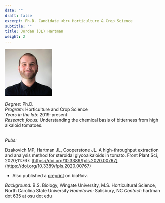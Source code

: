 ```yaml
---
date: ""
draft: false
excerpt: Ph.D. Candidate <br> Horticulture & Crop Science
subtitle: ""
title: Jordan (JL) Hartman
weight: 2
---
```


<p align="left"> 
<img src=featured.png width="30%" alt="photo of jl hartman">
</p>

*Degree:* Ph.D. <br>
*Program:* Horticulture and Crop Science <br>
*Years in the lab:* 2019-present <br>
*Research focus:* Understanding the  chemical basis of bitterness from high alkaloid tomatoes.
<br> <br>

*Pubs:*

Dzakovich MP, Hartman JL, Cooperstone JL. A high-throughput extraction and analysis method for steroidal glycoalkaloids in tomato.  Front Plant Sci, 2020;11:767.  [https://doi.org/10.3389/fpls.2020.00767](https://doi.org/10.3389/fpls.2020.00767) 
- Also published a [preprint](https://doi.org/10.1101/2019.12.23.878223) on bioRxiv.

*Background:* B.S. Biology, Wingate University, M.S. Horticultural Science, North Carolina State University
*Hometown:* Salisbury, NC
*Contact*: hartman dot 635 at osu dot edu